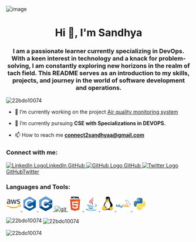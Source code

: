    ![image](https://github.com/22bdo10074/22bdo10074/assets/142095565/3a45f787-bcec-456b-bc3d-f4c7714d4131)


<h1 align="center">Hi 👋, I'm Sandhya</h1>
<h3 align="center">I am a passionate learner currently specializing in DevOps. With a keen interest in technology and a knack for problem-solving, I am constantly exploring new horizons in the realm of tach field. This README serves as an introduction to my skills, projects, and journey in the world of software development and operations.</h3>

<p align="left"> <img src="https://komarev.com/ghpvc/?username=22bdo10074&label=Profile%20views&color=0e75b6&style=flat" alt="22bdo10074" /> </p>

- 🔭 I’m currently working on the project [Air quality monitoring system](https://github.com/22bdo10074/Project_1)

- 🌱 I’m currently pursuing **CSE with Specializations in DEVOPS.**

- 📫 How to reach me **connect2sandhyaa@gmail.com**

<h3 align="left">Connect with me:</h3>
<p align="left">
  <a href="https://www.linkedin.com/in/sandhya-53949825a/">
  <img src="C:\Users\Sandhya\Downloads\linkedin_img.webp" alt="LinkedIn Logo" width="20" height="20">LinkedIn
  </a>
  <a href="https://github.com/22bdo10074">GitHub
  <img src="C:\Users\Sandhya\Downloads\github-img.jpeg" alt="GitHub Logo" width="24" height="24"> GitHub
<a href="https://twitter.com/SandhyaKum48424">
  <img src="C:\Users\Sandhya\Downloads\twitter-img.jpg" alt="Twitter Logo" width="24" height="24"> GitHubTwitter
</a>

</p>

<h3 align="left">Languages and Tools:</h3>
<p align="left"> <a href="https://aws.amazon.com" target="_blank" rel="noreferrer"> <img src="https://raw.githubusercontent.com/devicons/devicon/master/icons/amazonwebservices/amazonwebservices-original-wordmark.svg" alt="aws" width="40" height="40"/> </a> <a href="https://www.cprogramming.com/" target="_blank" rel="noreferrer"> <img src="https://raw.githubusercontent.com/devicons/devicon/master/icons/c/c-original.svg" alt="c" width="40" height="40"/> </a> <a href="https://www.w3schools.com/cpp/" target="_blank" rel="noreferrer"> <img src="https://raw.githubusercontent.com/devicons/devicon/master/icons/cplusplus/cplusplus-original.svg" alt="cplusplus" width="40" height="40"/> </a> <a href="https://git-scm.com/" target="_blank" rel="noreferrer"> <img src="https://www.vectorlogo.zone/logos/git-scm/git-scm-icon.svg" alt="git" width="40" height="40"/> </a> <a href="https://www.w3.org/html/" target="_blank" rel="noreferrer"> <img src="https://raw.githubusercontent.com/devicons/devicon/master/icons/html5/html5-original-wordmark.svg" alt="html5" width="40" height="40"/> </a> <a href="https://www.java.com" target="_blank" rel="noreferrer"> <img src="https://raw.githubusercontent.com/devicons/devicon/master/icons/java/java-original.svg" alt="java" width="40" height="40"/> </a> <a href="https://www.linux.org/" target="_blank" rel="noreferrer"> <img src="https://raw.githubusercontent.com/devicons/devicon/master/icons/linux/linux-original.svg" alt="linux" width="40" height="40"/> </a> <a href="https://www.mysql.com/" target="_blank" rel="noreferrer"> <img src="https://raw.githubusercontent.com/devicons/devicon/master/icons/mysql/mysql-original-wordmark.svg" alt="mysql" width="40" height="40"/> </a> <a href="https://www.python.org" target="_blank" rel="noreferrer"> <img src="https://raw.githubusercontent.com/devicons/devicon/master/icons/python/python-original.svg" alt="python" width="40" height="40"/> </a> </p>

<p><img align="left" src="https://github-readme-stats.vercel.app/api/top-langs?username=22bdo10074&show_icons=true&locale=en&layout=compact" alt="22bdo10074" /></p>

<p>&nbsp;<img align="center" src="https://github-readme-stats.vercel.app/api?username=22bdo10074&show_icons=true&locale=en" alt="22bdo10074" /></p>

<p><img align="center" src="https://github-readme-streak-stats.herokuapp.com/?user=22bdo10074&" alt="22bdo10074" /></p>
